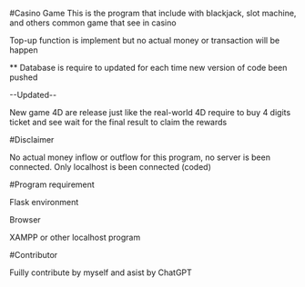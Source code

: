 #Casino Game
This is the program that include with blackjack, slot machine, and others common game that see in casino

Top-up function is implement but no actual money or transaction will be happen

** Database is require to updated for each time new version of code been pushed

--Updated--

New game 4D are release just like the real-world 4D require to buy 4 digits ticket and see wait for the final result to claim the rewards 

#Disclaimer 

No actual money inflow or outflow for this program, no server is been connected. Only localhost is been connected (coded)

#Program requirement

Flask environment 

Browser

XAMPP or other localhost program

#Contributor

Fuilly contribute by myself and asist by ChatGPT 


 
